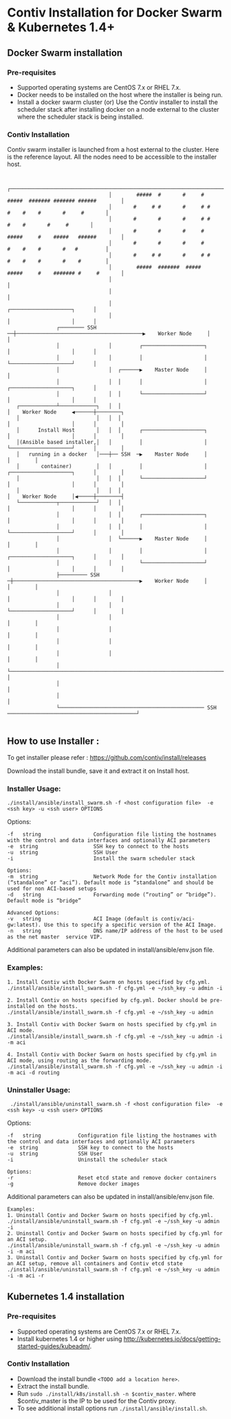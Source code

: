 # Contiv Installation for Docker Swarm & Kubernetes 1.4+

## Docker Swarm installation

### Pre-requisites
* Supported operating systems are CentOS 7.x or RHEL 7.x.
* Docker needs to be installed on the host where the installer is being run.
* Install a docker swarm cluster (or)
  Use the Contiv installer to install the scheduler stack after installing docker
  on a node external to the cluster where the scheduler stack is being installed.

### Contiv Installation

Contiv swarm installer is launched from a host external to the cluster.
Here is the reference layout. All the nodes need to be accessible to the installer host.
```

                                 ┌─────────────────────────────────────────────────────────────────────┐         
                                 │        #####  #       #     #  #####  ####### ####### ######        │         
                                 │       #     # #       #     # #     #    #    #       #     #       │         
                                 │       #       #       #     # #          #    #       #     #       │         
                                 │       #       #       #     #  #####     #    #####   ######        │         
                                 │       #       #       #     #       #    #    #       #   #         │         
                                 │       #     # #       #     # #     #    #    #       #    #        │         
                                 │        #####  #######  #####   #####     #    ####### #     #       │         
                                 │                                                                     │         
                                 │                                                                     │         
                                 │                                         ┌────────────────────┐      │         
                                 │                                         │                    │      │         
                ┌──────── SSH  ──┼─────────────────────────────────────────▶    Worker Node     │      │         
                │                │         ┌────────────────────┐          │                    │      │         
                │                │         │                    │          └────────────────────┘      │         
                │                │  ┌──────▶    Master Node     │                                      │         
                │                │  │      │                    │          ┌────────────────────┐      │         
                │                │  │      └────────────────────┘          │                    │      │         
   ┌────────────┴────────────┐   │  │                                      │    Worker Node     ◀──────┼────────┐
   │                         │   │  │                                      │                    │      │        │
   │      Install Host       │   │  │      ┌────────────────────┐          │                    │      │        │
   │(Ansible based installer,│   │         │                    │          └────────────────────┘      │        │
   │   running in a docker   │───┼── SSH  ─▶    Master Node     │                                      │        │
   │       container)        │   │         │                    │          ┌────────────────────┐      │        │
   │                         │   │  │      └────────────────────┘          │                    │      │        │
   │                         │   │  │                                      │    Worker Node     │◀─────┼────────┤
   └────────────┬────────────┘   │  │                                      │                    │      │        │
                │                │  │      ┌────────────────────┐          │                    │      │        │
                │                │  │      │                    │          └────────────────────┘      │        │
                │                │  └──────▶    Master Node     │                                      │        │
                │                │         │                    │          ┌────────────────────┐      │        │
                │                │         └────────────────────┘          │                    │      │        │
                ├───────── SSH  ─┼─────────────────────────────────────────▶    Worker Node     │      │        │
                │                │                                         │                    │      │        │
                │                │                                         └────────────────────┘      │        │
                │                │                                                                     │        │
                │                │                                                                     │        │
                │                │                                                                     │        │
                │                │                                                                     │        │
                │                └─────────────────────────────────────────────────────────────────────┘        │
                │                                                                                               │
                │                                                                                               │
                └─────────────────────────────────────────────── SSH  ──────────────────────────────────────────┘
                                                                                                                 
```

## How to use Installer :

To get installer please refer : https://github.com/contiv/install/releases

Download the install bundle, save it and extract it on Install host.

### Installer Usage:

`./install/ansible/install_swarm.sh -f <host configuration file>  -e <ssh key> -u <ssh user> OPTIONS`

Options:
```
-f   string                 Configuration file listing the hostnames with the control and data interfaces and optionally ACI parameters
-e  string                  SSH key to connect to the hosts
-u  string                  SSH User
-i                          Install the swarm scheduler stack

Options:
-m  string                  Network Mode for the Contiv installation (“standalone” or “aci”). Default mode is “standalone” and should be used for non ACI-based setups
-d   string                 Forwarding mode (“routing” or “bridge”). Default mode is “bridge”

Advanced Options:
-v   string                 ACI Image (default is contiv/aci-gw:latest). Use this to specify a specific version of the ACI Image.
-n   string                 DNS name/IP address of the host to be used as the net master  service VIP.

```

Additional parameters can also be updated in install/ansible/env.json file.

### Examples:

```
1. Install Contiv with Docker Swarm on hosts specified by cfg.yml.
./install/ansible/install_swarm.sh -f cfg.yml -e ~/ssh_key -u admin -i

2. Install Contiv on hosts specified by cfg.yml. Docker should be pre-installed on the hosts.
./install/ansible/install_swarm.sh -f cfg.yml -e ~/ssh_key -u admin

3. Install Contiv with Docker Swarm on hosts specified by cfg.yml in ACI mode.
./install/ansible/install_swarm.sh -f cfg.yml -e ~/ssh_key -u admin -i -m aci

4. Install Contiv with Docker Swarm on hosts specified by cfg.yml in ACI mode, using routing as the forwarding mode.
./install/ansible/install_swarm.sh -f cfg.yml -e ~/ssh_key -u admin -i -m aci -d routing

```

### Uninstaller Usage: 

` ./install/ansible/uninstall_swarm.sh -f <host configuration file>  -e <ssh key> -u <ssh user> OPTIONS`

Options: 
```
-f   string            Configuration file listing the hostnames with the control and data interfaces and optionally ACI parameters
-e  string             SSH key to connect to the hosts
-u  string             SSH User
-i                     Uninstall the scheduler stack

Options:
-r                     Reset etcd state and remove docker containers
-g                     Remove docker images
```

Additional parameters can also be updated in install/ansible/env.json file.

```
Examples:
1. Uninstall Contiv and Docker Swarm on hosts specified by cfg.yml.
./install/ansible/uninstall_swarm.sh -f cfg.yml -e ~/ssh_key -u admin -i
2. Uninstall Contiv and Docker Swarm on hosts specified by cfg.yml for an ACI setup.
./install/ansible/uninstall_swarm.sh -f cfg.yml -e ~/ssh_key -u admin -i -m aci
3. Uninstall Contiv and Docker Swarm on hosts specified by cfg.yml for an ACI setup, remove all containers and Contiv etcd state
./install/ansible/uninstall_swarm.sh -f cfg.yml -e ~/ssh_key -u admin -i -m aci -r
```

## Kubernetes 1.4 installation

### Pre-requisites

* Supported operating systems are CentOS 7.x or RHEL 7.x.
* Install kubernetes 1.4 or higher using http://kubernetes.io/docs/getting-started-guides/kubeadm/.

### Contiv Installation

* Download the install bundle  `<TODO add a location here>`.
* Extract the install bundle.
* Run `sudo ./install/k8s/install.sh -n $contiv_master`.
  where $contiv_master is the IP to be used for the Contiv proxy.
* To see additional install options run `./install/ansible/install.sh`.
